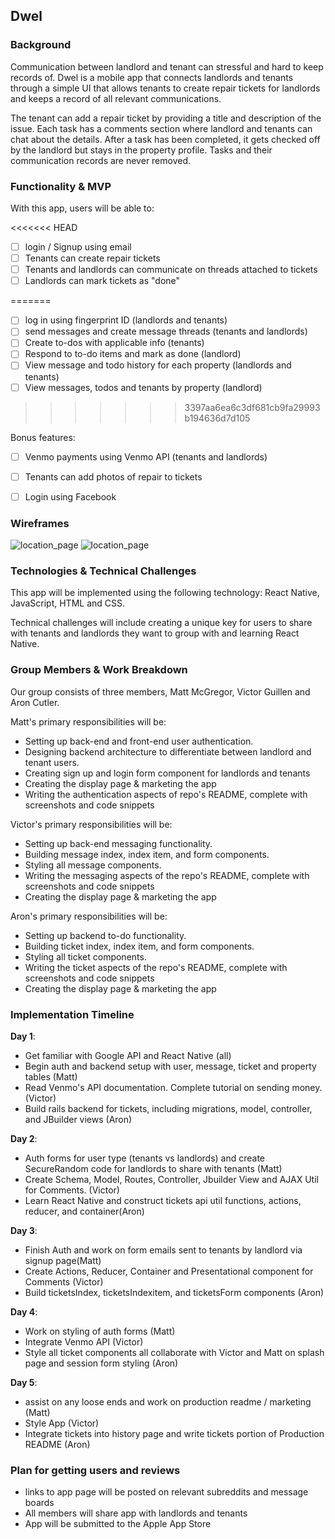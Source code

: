 ## Dwel

### Background

Communication between landlord and tenant can stressful and hard to keep records of. Dwel is a mobile app that connects landlords and tenants through a simple UI that allows tenants to create repair tickets for landlords and keeps a record of all relevant communications.

The tenant can add a repair ticket by providing a title and description of the issue. Each task has a comments section where landlord and tenants can chat about the details. After a task has been completed, it gets checked off by the landlord but stays in the property profile. Tasks and their communication records are never removed.


### Functionality & MVP

With this app, users will be able to:

<<<<<<< HEAD
- [ ] login / Signup using email
- [ ] Tenants can create repair tickets
- [ ] Tenants and landlords can communicate on threads attached to tickets
- [ ] Landlords can mark tickets as "done"

=======
- [ ] log in using fingerprint ID (landlords and tenants)
- [ ] send messages and create message threads (tenants and landlords)
- [ ] Create to-dos with applicable info (tenants)
- [ ] Respond to to-do items and mark as done (landlord)
- [ ] View message and todo history for each property (landlords and tenants)
- [ ] View messages, todos and tenants by property (landlord)
>>>>>>> 3397aa6ea6c3df681cb9fa29993b194636d7d105

Bonus features:

- [ ] Venmo payments using Venmo API (tenants and landlords)
- [ ] Tenants can add photos of repair to tickets
- [ ] Login using Facebook


### Wireframes

![location_page](wireframes/location_home.png)
![location_page](wireframes/ticket_page.png)


### Technologies & Technical Challenges

This app will be implemented using the following technology: React Native,
JavaScript, HTML and CSS.


Technical challenges will include creating a unique key for users to share with
tenants and landlords they want to group with and learning React Native.


### Group Members & Work Breakdown

Our group consists of three members, Matt McGregor, Victor Guillen and Aron Cutler.  

Matt's primary responsibilities will be:

- Setting up back-end and front-end user authentication.
- Designing backend architecture to differentiate between landlord and tenant users.
- Creating sign up and login form component for landlords and tenants
- Creating the display page & marketing the app
- Writing the authentication aspects of repo's README, complete with screenshots and code snippets  

Victor's primary responsibilities will be:

- Setting up back-end messaging functionality.
- Building message index, index item, and form components.  
- Styling all message components.  
- Writing the messaging aspects of the repo's README, complete with screenshots and code snippets
- Creating the display page & marketing the app

Aron's primary responsibilities will be:

- Setting up backend to-do functionality.  
- Building ticket index, index item, and form components.  
- Styling all ticket components.  
- Writing the ticket aspects of the repo's README, complete with screenshots and code snippets
- Creating the display page & marketing the app

### Implementation Timeline

**Day 1**:
- Get familiar with Google API and React Native (all)
- Begin auth and backend setup with user, message, ticket and property tables (Matt)
- Read Venmo's API documentation. Complete tutorial on sending money. (Victor)
- Build rails backend for tickets, including migrations, model, controller, and JBuilder views (Aron)

**Day 2**:
-  Auth forms for user type (tenants vs landlords) and create SecureRandom code for landlords
   to share with tenants (Matt)
- Create Schema, Model, Routes, Controller, Jbuilder View and AJAX Util for Comments. (Victor)
- Learn React Native and construct tickets api util functions, actions, reducer, and container(Aron)


**Day 3**:
-  Finish Auth and work on form emails sent to tenants by landlord via signup page(Matt)
- Create Actions, Reducer, Container and Presentational component for Comments (Victor)
- Build ticketsIndex, ticketsIndexitem, and ticketsForm components (Aron)

**Day 4**:
-  Work on styling of auth forms (Matt)
- Integrate Venmo API (Victor)
- Style all ticket components all collaborate with Victor and Matt on splash page and session form styling (Aron)


**Day 5**:
- assist on any loose ends and work on production readme / marketing (Matt)
- Style App (Victor)
- Integrate tickets into history page and write tickets portion of Production README (Aron)

### Plan for getting users and reviews
- links to app page will be posted on relevant subreddits and message boards
- All members will share app with landlords and tenants
- App will be submitted to the Apple App Store  
